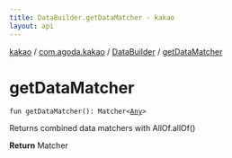 ```yaml
---
title: DataBuilder.getDataMatcher - kakao
layout: api
---
```


<div class='api-docs-breadcrumbs'><a href="../../index.html">kakao</a> / <a href="../index.html">com.agoda.kakao</a> / <a href="index.html">DataBuilder</a> / <a href=".">getDataMatcher</a></div>

# getDataMatcher

<div class="signature"><code><span class="keyword">fun </span><span class="identifier">getDataMatcher</span><span class="symbol">(</span><span class="symbol">)</span><span class="symbol">: </span><span class="identifier">Matcher</span><span class="symbol">&lt;</span><a href="https://kotlinlang.org/api/latest/jvm/stdlib/kotlin/-any/index.html"><span class="identifier">Any</span></a><span class="symbol">&gt;</span></code></div>

Returns combined data matchers with AllOf.allOf()

**Return**
Matcher

